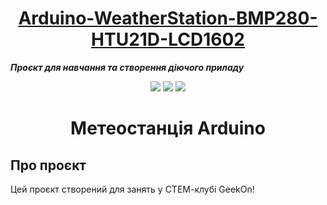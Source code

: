 <h1 align="center"><a href="https://github.com/pavloeleva/Arduino-WeatherStation-BMP280-HTU21D-LCD1602/blob/main/README.md">Arduino-WeatherStation-BMP280-HTU21D-LCD1602</a></h1>
<p><strong><em>Проєкт для навчання та створення діючого приладу</em></strong></p>
<div id="badges_img" align="center">
  <a href=""><img src="https://img.shields.io/badge/STEM-education-blue" /></a>
  <img src="https://img.shields.io/badge/arduino-project-yellowgreen"/>
  <img src="https://img.shields.io/badge/arduino-learning-orange"/>
</div>

<h1 align="center">Метеостанція Arduino</h1>
<h2>Про проєкт</h2>
<p>Цей проєкт створений для занять у СТЕМ-клубі GeekOn!</p>
